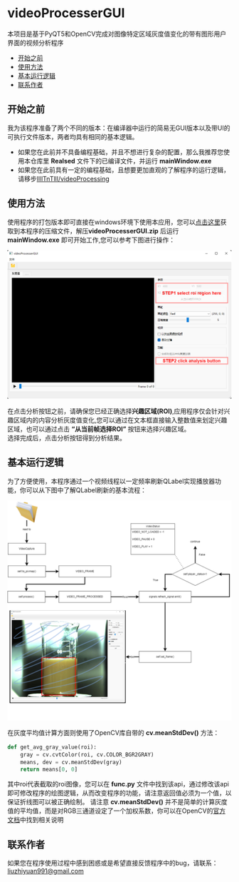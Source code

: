 # videoProcesserGUI
本项目是基于PyQT5和OpenCV完成对图像特定区域灰度值变化的带有图形用户界面的视频分析程序

- [开始之前](#开始之前)
- [使用方法](#使用方法)
- [基本运行逻辑](#基本运行逻辑)
- [联系作者](#联系作者)


## 开始之前
我为该程序准备了两个不同的版本：在编译器中运行的简易无GUI版本以及带UI的可执行文件版本，两者均具有相同的基本逻辑。
+ 如果您在此前并不具备编程基础，并且不想进行复杂的配置，那么我推荐您使用本仓库里 **Realsed** 文件下的已编译文件，并运行 **mainWindow.exe**
+ 如果您在此前具有一定的编程基础，且想要更加直观的了解程序的运行逻辑，请移步[llllTnTlll/videoProcessing](https://github.com/llllTnTlll/videoProcessing)

## 使用方法
使用程序的打包版本即可直接在windows环境下使用本应用，您可以[点击这里](https://github.com/llllTnTlll/videoProcesserGUI/releases/tag/v1.0.0-alpha)获取到本程序的压缩文件，解压**videoProcesserGUI.zip**
后运行 **mainWindow.exe** 即可开始工作,您可以参考下图进行操作：

![操作流程](https://github.com/llllTnTlll/picGit/blob/master/VideoProcesserGUI/mainWindow.drawio.png)

在点击分析按钮之前，请确保您已经正确选择**兴趣区域(ROI)**,应用程序仅会针对兴趣区域内的内容分析灰度值变化,您可以通过在文本框直接输入整数值来划定兴趣区域，也可以通过点击 **“从当前帧选择ROI”** 按钮来选择兴趣区域。   
选择完成后，点击分析按钮得到分析结果。

## 基本运行逻辑
为了方便使用，本程序通过一个视频线程以一定频率刷新QLabel实现播放器功能，你可以从下图中了解QLabel刷新的基本流程：

![流程图](https://github.com/llllTnTlll/picGit/blob/master/VideoProcesserGUI/refresh-Page-1.drawio.png)

在灰度平均值计算方面则使用了OpenCV库自带的 **cv.meanStdDev()** 方法：
```python
def get_avg_gray_value(roi):
    gray = cv.cvtColor(roi, cv.COLOR_BGR2GRAY)
    means, dev = cv.meanStdDev(gray)
    return means[0, 0]  
```
其中roi代表截取的roi图像，您可以在 **func.py** 文件中找到该api，通过修改该api即可修改程序的绘图逻辑，从而改变程序的功能，请注意返回值必须为一个值，以保证折线图可以被正确绘制。
请注意 **cv.meanStdDev()** 并不是简单的计算灰度值的平均值，而是对RGB三通道设定了一个加权系数，你可以在OpenCV的[官方文档](https://docs.opencv.org/3.4.1/de/d25/imgproc_color_conversions.html)中找到相关说明

## 联系作者
如果您在程序使用过程中感到困惑或是希望直接反馈程序中的bug，请联系：liuzhiyuan991@gmail.com